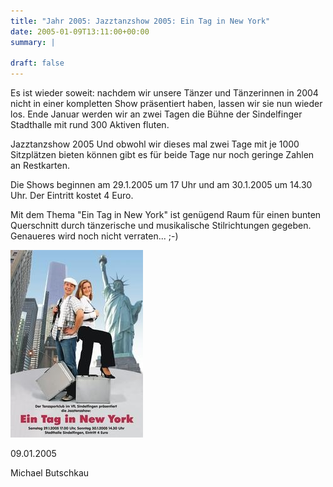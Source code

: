 ```yaml
---
title: "Jahr 2005: Jazztanzshow 2005: Ein Tag in New York"
date: 2005-01-09T13:11:00+00:00
summary: |
    
draft: false
---
```


Es ist wieder soweit: nachdem wir unsere Tänzer und Tänzerinnen in 2004 nicht in einer kompletten Show präsentiert haben, lassen wir sie nun wieder los. Ende Januar werden wir an zwei Tagen die Bühne der Sindelfinger Stadthalle mit rund 300 Aktiven fluten.

Jazztanzshow 2005 Und obwohl wir dieses mal zwei Tage mit je 1000 Sitzplätzen bieten können gibt es für beide Tage nur noch geringe Zahlen an Restkarten.

Die Shows beginnen am 29.1.2005 um 17 Uhr und am 30.1.2005 um 14.30 Uhr. Der Eintritt kostet 4 Euro.

Mit dem Thema "Ein Tag in New York" ist genügend Raum für einen bunten Querschnitt durch tänzerische und musikalische Stilrichtungen gegeben. Genaueres wird noch nicht verraten... ;-)

![Jazztanzshow](050109.jpg)

09.01.2005

Michael Butschkau


